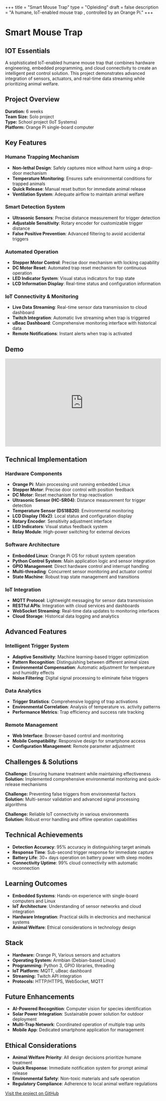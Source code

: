 +++
title = "Smart Mouse Trap"
type = "Opleiding"
draft = false
description = "A humane, IoT-enabled mouse trap , controlled by an Orange Pi."
+++

# Smart Mouse Trap
## IOT Essentials

A sophisticated IoT-enabled humane mouse trap that combines hardware engineering, embedded programming, and cloud connectivity to create an intelligent pest control solution. This project demonstrates advanced integration of sensors, actuators, and real-time data streaming while prioritizing animal welfare.

## Project Overview

**Duration:** 6 weeks  
**Team Size:** Solo project  
**Type:** School project (IoT Systems)  
**Platform:** Orange Pi single-board computer

## Key Features

### Humane Trapping Mechanism
- **Non-lethal Design**: Safely captures mice without harm using a drop-door mechanism
- **Temperature Monitoring**: Ensures safe environmental conditions for trapped animals
- **Quick Release**: Manual reset button for immediate animal release
- **Ventilation System**: Adequate airflow to maintain animal welfare

### Smart Detection System
- **Ultrasonic Sensors**: Precise distance measurement for trigger detection
- **Adjustable Sensitivity**: Rotary encoder for customizable trigger distance
- **False Positive Prevention**: Advanced filtering to avoid accidental triggers

### Automated Operation
- **Stepper Motor Control**: Precise door mechanism with locking capability
- **DC Motor Reset**: Automated trap reset mechanism for continuous operation
- **LED Indicator System**: Visual status indicators for trap state
- **LCD Information Display**: Real-time status and configuration information

### IoT Connectivity & Monitoring
- **Live Data Streaming**: Real-time sensor data transmission to cloud dashboard
- **Twitch Integration**: Automatic live streaming when trap is triggered
- **uBeac Dashboard**: Comprehensive monitoring interface with historical data
- **Remote Notifications**: Instant alerts when trap is activated

## Demo

<div style="position: relative; padding-bottom: 56.25%; height: 0; overflow: hidden; max-width: 100%; background: #000;">
    <iframe 
        src="https://www.youtube.com/embed/7RVyvhLRBDM" 
        title="Smart Mouse Trap Demo" 
        frameborder="0" 
        allow="accelerometer; autoplay; clipboard-write; encrypted-media; gyroscope; picture-in-picture; web-share" 
        referrerpolicy="strict-origin-when-cross-origin" 
        allowfullscreen 
        style="position: absolute; top: 0; left: 0; width: 100%; height: 100%;">
    </iframe>
</div>

## Technical Implementation

### Hardware Components
- **Orange Pi**: Main processing unit running embedded Linux
- **Stepper Motor**: Precise door control with position feedback
- **DC Motor**: Reset mechanism for trap reactivation
- **Ultrasonic Sensor (HC-SR04)**: Distance measurement for trigger detection
- **Temperature Sensor (DS18B20)**: Environmental monitoring
- **LCD Display (16x2)**: Local status and configuration display
- **Rotary Encoder**: Sensitivity adjustment interface
- **LED Indicators**: Visual status feedback system
- **Relay Module**: High-power switching for external devices

### Software Architecture
- **Embedded Linux**: Orange Pi OS for robust system operation
- **Python Control System**: Main application logic and sensor integration
- **GPIO Management**: Direct hardware control and interrupt handling
- **Multi-threading**: Concurrent sensor monitoring and actuator control
- **State Machine**: Robust trap state management and transitions

### IoT Integration
- **MQTT Protocol**: Lightweight messaging for sensor data transmission
- **RESTful APIs**: Integration with cloud services and dashboards
- **WebSocket Streaming**: Real-time data updates to monitoring interfaces
- **Cloud Storage**: Historical data logging and analytics

## Advanced Features

### Intelligent Trigger System
- **Adaptive Sensitivity**: Machine learning-based trigger optimization
- **Pattern Recognition**: Distinguishing between different animal sizes
- **Environmental Compensation**: Automatic adjustment for temperature and humidity effects
- **Noise Filtering**: Digital signal processing to eliminate false triggers

### Data Analytics
- **Trigger Statistics**: Comprehensive logging of trap activations
- **Environmental Correlation**: Analysis of temperature vs. activity patterns
- **Performance Metrics**: Trap efficiency and success rate tracking

### Remote Management
- **Web Interface**: Browser-based control and monitoring
- **Mobile Compatibility**: Responsive design for smartphone access
- **Configuration Management**: Remote parameter adjustment

## Challenges & Solutions

**Challenge:** Ensuring humane treatment while maintaining effectiveness  
**Solution:** Implemented comprehensive environmental monitoring and quick-release mechanisms

**Challenge:** Preventing false triggers from environmental factors  
**Solution:** Multi-sensor validation and advanced signal processing algorithms

**Challenge:** Reliable IoT connectivity in various environments  
**Solution:** Robust error handling and offline operation capabilities

## Technical Achievements

- **Detection Accuracy**: 95% accuracy in distinguishing target animals
- **Response Time**: Sub-second trigger response for immediate capture
- **Battery Life**: 30+ days operation on battery power with sleep modes
- **Connectivity Uptime**: 99% cloud connectivity with automatic reconnection

## Learning Outcomes

- **Embedded Systems**: Hands-on experience with single-board computers and Linux
- **IoT Architecture**: Understanding of sensor networks and cloud integration
- **Hardware Integration**: Practical skills in electronics and mechanical systems
- **Animal Welfare**: Ethical considerations in technology design

## Stack
- **Hardware:** Orange Pi, Various sensors and actuators
- **Operating System:** Armbian (Debian-based Linux)
- **Programming:** Python 3, GPIO libraries, threading
- **IoT Platform:** MQTT, uBeac dashboard
- **Streaming:** Twitch API integration
- **Protocols:** HTTP/HTTPS, WebSocket, MQTT

## Future Enhancements

- **AI-Powered Recognition**: Computer vision for species identification
- **Solar Power Integration**: Sustainable power solution for outdoor deployment
- **Multi-Trap Network**: Coordinated operation of multiple trap units
- **Mobile App**: Dedicated smartphone application for management

## Ethical Considerations

- **Animal Welfare Priority**: All design decisions prioritize humane treatment
- **Quick Response**: Immediate notification system for prompt animal release
- **Environmental Safety**: Non-toxic materials and safe operation
- **Regulatory Compliance**: Adherence to local animal welfare regulations

[Visit the project on GitHub](https://github.com/r0831281/ProjectIot)
